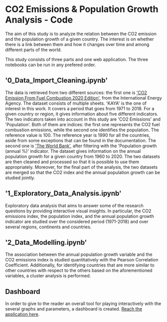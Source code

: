 # CO2 Emissions & Population Growth Analysis - Code

The aim of this study is to analyze the relation between the CO2 emission and the population growth of a given country. 
The interest is on whether there is a link between them and how it changes over time and among different parts of the world.

This study consists of three parts and one web application. The three notebooks can be run in any prefered order. 

## '0_Data_Import_Cleaning.ipynb'
The data is retrieved from two different sources: the first one is ['CO2 Emission From Fuel Combustion 2020 Edition'](https://iea.blob.core.windows.net/assets/474cf91a-636b-4fde-b416-56064e0c7042/WorldCO2_Documentation.pdf), from the International Energy Agency. The dataset consists of multiple sheets. 'KAYA' is the one of interest in this work. It covers a period that goes from 1971 to 2018. For a given country or region, it gives information about five different indicators. The two indicators taken into account in this study are 'CO2 Emissions' and 'Population'. Both of them are indices: the first one represents the CO2 fuel combustion emissions, while the second one identifies the population. The reference value is 100. The reference year is 1990 for all the countries, aside from some exceptions that can be found in the documentation. The second one is ['The World Bank'](https://data.worldbank.org/indicator/SP.POP.GROW), after filtering with the 'Population growth (annual \%)' indicator. The dataset gives information on the annual population growth for a given country from 1960 to 2020.
The two datasets are then cleaned and processed so that it is possible to use them appropriately. Moreover, for the final part of the analysis, the two datasets are merged so that the CO2 index and the annual population growth can be studied jointly.

## '1_Exploratory_Data_Analysis.ipynb'
Exploratory data analysis that aims to answer some of the research questions by providing interactive visual insights. In particular, the CO2 emissions index, the population index, and the annual population growth indicator are studied over the considered period (1971-2018) and over several regions, continents and countries.

## '2_Data_Modelling.ipynb'
The association between the annual population growth variable and the CO2 emissions index is studied quantitatively with the Pearson Correlation Coefficient. Additionally, for identifying countries that are more similar to other countries with respect to the others based on the aforementioned variables, a cluster analysis is performed.

## Dashboard
In order to give to the reader an overall tool for playing interactively with the several graphs and parameters, a dashboard is created. [Reach the application here](https://share.streamlit.io/patan3/co2population/Dashboard.py).
